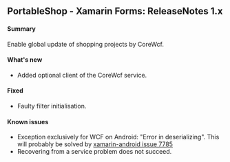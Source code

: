 ## PortableShop - Xamarin Forms: ReleaseNotes 1.x

#### Summary
Enable global update of shopping projects by CoreWcf.

#### What's new
* Added optional client of the CoreWcf service.

#### Fixed
* Faulty filter initialisation.

#### Known issues
* Exception exclusively for WCF on Android: "Error in deserializing". This will probably be solved by [xamarin-android issue 7785](https://github.com/xamarin/xamarin-android/pull/7785)
* Recovering from a service problem does not succeed.
